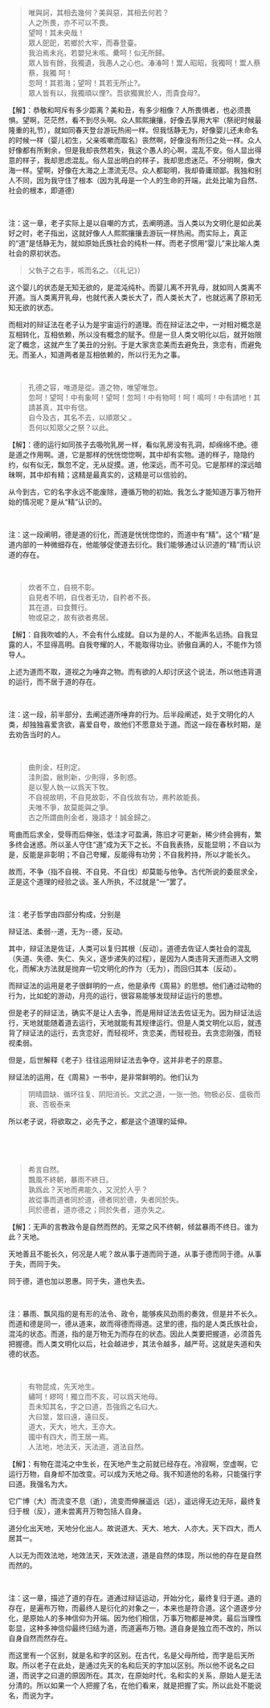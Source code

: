 <blockquote>唯與訶，其相去幾何？美與惡，其相去何若？<br/>人之所畏，亦不可以不畏。<br/>望呵！其未央哉！<br/>眾人巸巸，若鄉於大牢，而春登臺。<br/>我泊焉未兆，若嬰兒未咳。纍呵！似无所歸。<br/>眾人皆有餘，我獨遺，我愚人之心也。湷湷呵！鬻人昭昭，我獨呵！鬻人蔡蔡，我獨 呵！<br/>忽呵！其若海；望呵！其若无所止?。<br/>眾人皆有以，我獨頑以悝?。吾欲獨異於人，而貴食母?。</blockquote><p>【解】：恭敬和呵斥有多少距离？美和丑，有多少相像？人所畏惧者，也必须畏惧。望啊，茫茫然，看不到尽头啊。众人熙熙攘攘，好像去享用大牢（祭祀时候最隆重的礼节），就如同春天登台游玩热闹一样。但我恬静无为，好像婴儿还未命名的时候一样（婴儿初生，父亲咳嗽而取名）丧然啊，好像没有所归之处一样。众人好像都有所剩余，但是我却丧然若失，我这个愚人的心啊，混乱不安。俗人显出得意的样子，我却思虑混乱。俗人显出明白的样子，我却思虑迷茫。不分明啊，像大海一样。望啊，好像在大海之上漂流无尽。众人都聪明，我却昏庸顽鄙。我独和别人不同，因为我守住了根本（因为乳母是一个人的生命的开端，此处比喻为自然、社会的根本，即道德）</p><p class="ztext-empty-paragraph"><br/></p><p>注：这一章，老子实际上是以自嘲的方式，去阐明道。当人类以为文明化是如此美好之时，老子指出，这就好像人人熙熙攘攘去游玩一样热闹。而实际上，真正的“道”是恬静无为，就如原始氏族社会的纯朴一样。而老子惯用“婴儿”来比喻人类社会的原初状态。</p><blockquote>父執子之右手，咳而名之。（《礼记》）</blockquote><p>这个婴儿的状态是无知无欲的，是混沌纯朴。而婴儿离不开乳母，就如同人类离不开道。当人类离开乳母，也就代表人类长大了，而人类长大了，也就远离了原初无知无欲的状态。</p><p>而相对的辩证法在老子认为是宇宙运行的道理。而在辩证法之中，一对相对概念是互相转化，互相依赖，所以没有概念的赋予。但是一旦人类文明化以后，就开始限定了概念，这就产生了美丑的分别。于是大家贪恋美而去避免丑，贪恋有，而避免无。而圣人，知道两者是互相依赖的，所以行无为之事。</p><p class="ztext-empty-paragraph"><br/></p><blockquote>孔德之容，唯道是從。道之物，唯望唯忽。<br/>忽呵！望呵！中有象呵！望呵！忽呵！中有物呵！呵！鳴呵！中有請吔！其請甚真，其中有信。<br/>自今及古，其名不去，以順眾父 。<br/>吾何以知眾父之祭？以此。</blockquote><p>【解】：德的运行如同孩子去吸吮乳房一样，看似乳房没有孔洞，却绵绵不绝。德是道之作用啊。道，它是那样的恍恍惚惚啊，其中却有实物。道的样子，隐隐约约，似有似无，飘忽不定，无从捉摸。道，他深远，而不可见。它是那样的深远暗昧啊，其中却有精；这精是最真实的，这精是可以信验的。</p><p>从今到古，它的名字永远不能废除，遵循万物的初始。我怎么才能知道万事万物开始的情况呢？是从“精”认识的。</p><p class="ztext-empty-paragraph"><br/></p><p>注：这一段阐明，德是道的衍化，而道是恍恍惚惚的，而道中有“精”。这个“精”是道内部的一种微细存在，他能够促使道去衍化。我们能够通过认识道的“精”而认识道的存在。</p><p class="ztext-empty-paragraph"><br/></p><blockquote>炊者不立，自視不彰。<br/>自見者不明，自伐者无功，自矜者不長。<br/>其在道，曰食贅行。<br/>物或惡之，故有欲者弗居。</blockquote><p>【解】：自我吹嘘的人，不会有什么成就。自以为是的人，不能声名远扬。自我显露的人，不显得高明。自我夸耀的人，不能取得功业。骄傲自满的人，不能作为领导人。</p><p>上述为道而不取，道视之为唾弃之物。而有欲的人却讨厌这个说法，所以他违背道的运行，而不居于道的存在。</p><p class="ztext-empty-paragraph"><br/></p><p>注：这一段，前半部分，去阐述道所唾弃的行为。后半段阐述，处于文明化的人类，却独独喜爱贪欲，喜爱自夸，故他们不愿意处于道。而这一段在春秋时期，是去劝告当时的人。</p><p class="ztext-empty-paragraph"><br/></p><blockquote>曲則金，枉則定。<br/>洼則盈，敝則新，少則得，多則惑。<br/>是以聖人執一以爲天下牧。<br/>不自視故明，不自見故彰，不自伐故有功，弗矜故能長。<br/>夫唯不爭，故莫能與之爭。<br/>古之所謂曲則金者，幾語才！誠金歸之。</blockquote><p>弯曲而后求全，受辱而后伸张，低洼才可盈满，陈旧才可更新，稀少终会拥有，繁多终会迷惑。所以圣人守住“道”成为天下之长。不自我表扬，反能显明；不自以为是，反能是非彰明；不自己夸耀，反能得有功劳；不自我矜持，所以才能长久。</p><p>故而，不争（指不自視、不自見、不自伐）却莫能与他争。古代所说的委屈求全，正是这个道理的经验之谈。圣人所执，不过就是“一”罢了。</p><p class="ztext-empty-paragraph"><br/></p><p>注：老子哲学由四部分构成，分别是</p><p>辩证法、柔弱--道，无为--德，反动。</p><p>其中，辩证法是佐证，人类可以复归其根（反动）。道德去佐证人类社会的混乱（失道、失德、失仁、失义，逐步递失的过程），是因为人类违背天道而进入文明化，而解决方法就是抛弃一切文明化的作为（无为），而回归其本（反动）。</p><p>而辩证法的运用是老子很鲜明的一点，他是承传《周易》的思想。他们通过动物的行为，比如蛇的游动，月亮的运行，很容易能够发现辩证运行的思想。</p><p>但是老子的辩证法，确实不是让人去争，而是用辩证法去佐证无为。因为辩证法运行，天地就能随着道去运行，天地就能有其规律运行。但是人类文明化以后，就违背了辩证法的运行，去贪恋好，而轻视坏，贪恋美，而轻视丑。去贪恋刚强，而轻视柔弱。</p><p>但是，后世解释《老子》往往运用辩证法去争夺，这并非老子的原意。</p><p>辩证法的运用，在《周易》一书中，是非常鲜明的。他们认为</p><blockquote>阴晴圆缺、循环往复、阴阳消长。文武之道，一张一弛。物极必反、盛极而衰、否极泰来</blockquote><p>所以老子说，将欲取之，必先予之，都是这个道理的延伸。</p><p class="ztext-empty-paragraph"><br/></p><p class="ztext-empty-paragraph"><br/></p><blockquote>希言自然。<br/>飄風不終朝，暴雨不終日。<br/>孰爲此？天地而弗能久，又況於人乎？<br/>故從事而道者同於道，德者同於德，失者同於失。<br/>同於德者，道亦德之；同於失者，道亦失之。</blockquote><p>【解】：无声的言教政令是自然而然的。无常之风不终朝，倾盆暴雨不终日。谁为此？天地。</p><p>天地善且不能长久，何况是人呢？故从事于道而同于道，从事于德而同于德。从事于失，而同于失。</p><p>同于德，道也加以恩惠。同于失，道也失去。</p><p class="ztext-empty-paragraph"><br/></p><p>注：暴雨、飘风指的是有形的法令、政令，能够疾风劲雨的奏效，但是并不长久。而道和德是同一，德从道来，故而得德而得道。这里的德，指的是人类氏族社会，混沌的状态。而道，指的是万物无为而存在的状态。因此人类要把握道，必须首先把握德。而人类文明化以后，社会越进步，其法令越多，越严苛。这就是失道和失德的状态。</p><p class="ztext-empty-paragraph"><br/></p><blockquote>有物昆成，先天地生。<br/>繡呵！繆呵！獨立而不亥，可以爲天地母。<br/>吾未知其名，字之曰道，吾強爲之名曰大。<br/>大曰筮，筮曰遠，遠曰反。<br/>道大，天大，地大，王亦大。<br/>國中有四大，而王居一焉。<br/>人法地，地法天，天法道，道法自然。</blockquote><p>【解】：有物在混沌之中生长，在天地产生之前就已经存在。冷寂啊，空虚啊，它运行万物，自身却不加改变。可以成为天地之母。我不知道他的名称，只能强行字曰道。我强名为大。</p><p>它广博（大）而流变不息（逝），流变而伸展遥远（远），遥远得无边无际，最终复归于根（反），道未尝离开万物包括人自身。</p><p>道分化出天地，天地分化出人。故说道大、天大、地大、人亦大。天下四大，而人居其一。</p><p>人以无为而效法地，地效法天，天效法道，道是自然的体现，所以他的存在是自然而然的。</p><p class="ztext-empty-paragraph"><br/></p><p>注：这一章，描述了道的存在。道通过辩证运动，开始分化，最终复归于道。道的存在，是遍布万物，而最终人是衍化的对象之一，本来也是符合道。这个道逐步分化，是原始人的多神信仰为开端。因为他们相信，万事万物都是神灵。最后当理性彰显，这种多神信仰最终归结为道，而道遍布万物。道自身是独立而不改的，所以自身自然而然存在。</p><p>而这里有一个区别，就是名和字的区别。在古代，名是父母所给，而字是后天所取。所以老子在此处，是通过先天的名和后天的字加以区别。所以他不说名之曰道，而说字之曰道的原因所在。其次，在原始时代，名和实的关系，原始人是无法分清的。所以如果一个人把握了名，在他们看来，就是把握了实。所以此处不能说名，而说为字。</p><p></p>